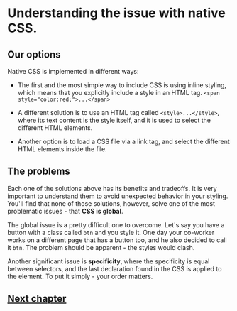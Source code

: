 
# Understanding the issue with native CSS.

## Our options

Native CSS is implemented in different ways:

* The first and the most simple way to include CSS is using inline styling, which means that you explicitly include a style in an HTML tag. `<span style="color:red;">...</span>`

* A different solution is to use an HTML tag called `<style>...</style>`, where its text content is the style itself, and it is used to select the different HTML elements.

* Another option is to load a CSS file via a link tag, and select the different HTML elements inside the file.

## The problems

Each one of the solutions above has its benefits and tradeoffs. It is very important to understand them to avoid unexpected behavior in your styling. You'll find that none of those solutions, however, solve one of the most problematic issues - that **CSS is global**.

The global issue is a pretty difficult one to overcome. Let's say you have a button with a class called `btn` and you style it. One day your co-worker works on a different page that has a button too, and he also decided to call it `btn`. The problem should be apparent - the styles would clash.

Another significant issue is **specificity**, where the specificity is equal between selectors, and the last declaration found in the CSS is applied to the element. To put it simply - your order matters.

## [Next chapter](./setup-the-solution.md)